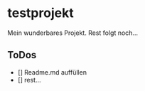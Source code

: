 # testprojekt
Mein wunderbares Projekt. Rest folgt noch...

## ToDos
- [] Readme.md auffüllen
- [] rest...
